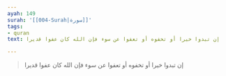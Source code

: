 ```yaml
---
ayah: 149
surah: '[[004-Surah|سورة]]'
tags:
- quran
text: إن تبدوا خيرا أو تخفوه أو تعفوا عن سوء فإن الله كان عفوا قديرا

---
```

> إن تبدوا خيرا أو تخفوه أو تعفوا عن سوء فإن الله كان عفوا قديرا
